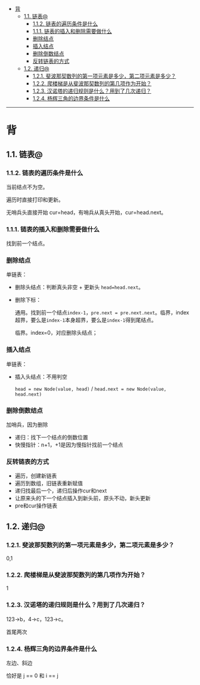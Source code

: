 - [背](#背)
  - [1.1. 链表@](#11-链表)
    - [1.1.2. 链表的遍历条件是什么](#112-链表的遍历条件是什么)
    - [1.1.1. 链表的插入和删除需要做什么](#111-链表的插入和删除需要做什么)
    - [删除结点](#删除结点)
    - [插入结点](#插入结点)
    - [删除倒数结点](#删除倒数结点)
    - [反转链表的方式](#反转链表的方式)
  - [1.2. 递归@](#12-递归)
    - [1.2.1. 斐波那契数列的第一项元素是多少，第二项元素是多少？](#121-斐波那契数列的第一项元素是多少第二项元素是多少)
    - [1.2.2. 爬楼梯是从斐波那契数列的第几项作为开始？](#122-爬楼梯是从斐波那契数列的第几项作为开始)
    - [1.2.3. 汉诺塔的递归规则是什么？用到了几次递归？](#123-汉诺塔的递归规则是什么用到了几次递归)
    - [1.2.4. 杨辉三角的边界条件是什么](#124-杨辉三角的边界条件是什么)


---
# 背
## 1.1. 链表@
### 1.1.2. 链表的遍历条件是什么

当前结点不为空。

遍历时直接打印和更新。

无哨兵头直接开始 cur=head，有哨兵从真头开始，cur=head.next。
### 1.1.1. 链表的插入和删除需要做什么

找到前一个结点。

### 删除结点

单链表：
- 删除头结点：判断真头非空 + 更新头 `head=head.next`。
- 删除下标：
    
    通用。找到前一个结点`index-1`，`pre.next = pre.next.next`。临界，index超界，要么是`index-1`本身超界，要么是`index-1`得到尾结点。
    
    临界。index=0，对应删除头结点；

### 插入结点

单链表：
- 插入头结点：不用判空
  
    `head = new Node(value, head)` / `head.next = new Node(value, head.next)`

### 删除倒数结点

加哨兵，因为删除
- 递归：找下一个结点的倒数位置
- 快慢指针：n+1，+1是因为慢指针找前一个结点

### 反转链表的方式

- 遍历，创建新链表
- 遍历到数组，旧链表重新赋值
- 递归找最后一个，递归后操作cur和next
- 让原来头的下一个结点插入到新头前，原头不动，新头更新
- pre和cur操作链表

## 1.2. 递归@
### 1.2.1. 斐波那契数列的第一项元素是多少，第二项元素是多少？
0,1
### 1.2.2. 爬楼梯是从斐波那契数列的第几项作为开始？
1
### 1.2.3. 汉诺塔的递归规则是什么？用到了几次递归？
123→b，4→c，123→c。

首尾两次
### 1.2.4. 杨辉三角的边界条件是什么
左边、斜边

恰好是 j == 0 和 i == j 